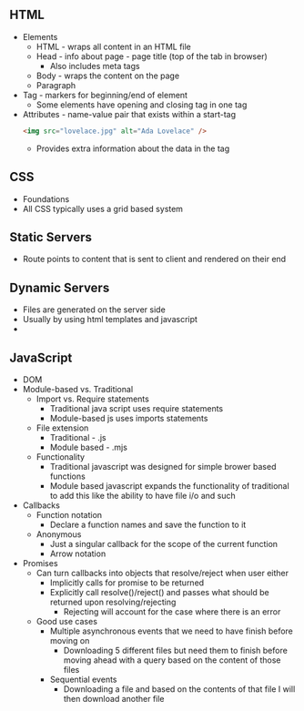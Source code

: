 ## HTML
- Elements
	- HTML - wraps all content in an HTML file
	- Head - info about page - page title (top of the tab in browser)
		- Also includes meta tags
	- Body - wraps the content on the page
	- Paragraph
- Tag - markers for beginning/end of element
	- Some elements have opening and closing tag in one tag
- Attributes - name-value pair that exists within a start-tag
	```html 
	<img src="lovelace.jpg" alt="Ada Lovelace" />
	```
	- Provides extra information about the data in the tag

## CSS
- Foundations
- All CSS typically uses a grid based system

## Static Servers
- Route points to content that is sent to client and rendered on their end

## Dynamic Servers
- Files are generated on the server side
- Usually by using html templates and javascript
- 

## JavaScript
- DOM
- Module-based vs. Traditional
	- Import vs. Require statements
		- Traditional java script uses require statements
		- Module-based js uses imports statements
	- File extension
		- Traditional - .js
		- Module based - .mjs
	- Functionality
		- Traditional javascript was designed for simple brower based functions
		- Module based javascript expands the functionality of traditional to add this like the ability to have file i/o and such
- Callbacks
	- Function notation
		- Declare a function names and save the function to it
	- Anonymous 
		- Just a singular callback for the scope of the current function
		- Arrow notation
- Promises
	- Can turn callbacks into objects that resolve/reject when user either
		- Implicitly calls for promise to be returned
		- Explicitly call resolve()/reject() and passes what should be returned upon resolving/rejecting
			- Rejecting will account for the case where there is an error
	- Good use cases
		- Multiple asynchronous events that we need to have finish before moving on
			- Downloading 5 different files but need them to finish before moving ahead with a query based on the content of those files
		- Sequential events
			- Downloading a file and based on the contents of that file I will then download another file